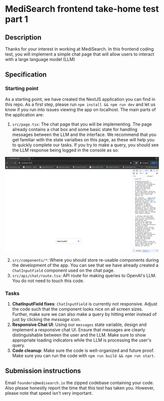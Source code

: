 
# MediSearch frontend take-home test part 1

## Description

Thanks for your interest in working at MediSearch. In this frontend coding test, you will implement a simple chat page that will allow users to interact with a large language model (LLM)

## Specification

### Starting point

As a starting point, we have created the NextJS application you can find in this repo. As a first step, please run `npm install && npm run dev` and let us know if you run into issues viewing the app on localhost. The main parts of the application are:

1. `src/page.tsx`: The chat page that you will be implementing. The page already contains a chat box and some basic state for handling messages between the LLM and the interface. We recommend that you get familiar with the state varialbes on this page, as these will help you to quickly complete our tasks. If you try to make a query, you should see the LLM response being logged in the console as so:

![plot](./starting_point.png)

2. `src/components/*`: Where you should store re-usable components during the development of the app. You can see that we have already created a `ChatInputField` component used on the chat page.
3. `src/api/chat/route.tsx`: API route for making queries to OpenAI's LLM. You do not need to touch this code.

### Tasks

1. **ChatInputField fixes**: `ChatInputField` is currently not responsive. Adjust the code such that the component looks nice on all screen sizes. Further, make sure we can also make a query by hitting enter instead of just by clicking the _message icon_.
2. **Responsive Chat UI**: Using our `messages` state variable, design and implement a responsive chat UI. Ensure that messages are clearly distinguishable between the user and the LLM. Make sure to show appropriate loading indicators while the LLM is processing the user's query.
3. **Code cleanup**: Make sure the code is well-organized and future proof. Make sure you can run the code with `npm run build && npm run start`.

## Submission instructions

Email `founders@medisearch.io` the zipped codebase containing your code. Also please honestly report the time that this test has taken you. However, please note that speed isn't very important.
